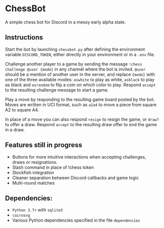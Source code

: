 # ChessBot
A simple chess bot for Discord in a messy early alpha state.

## Instructions
Start the bot by launching `chessbot.py` after defining the environment variable `DISCORD_TOKEN`, either directly in your environment or in a `.env` file.

Challenge another player to a game by sending the message `!chess challenge @user {mode}` in any channel where the bot is invited. `@user` should be a mention of another user in the server, and replace `{mode}` with one of the three available modes: `aswhite` to play as white, `asblack` to play as black and `asrandom` to flip a coin on which color to play. Respond `accept` to the resulting challenge message to start a game.

Play a move by responding to the resulting game board posted by the bot. Moves are written in UCI format, such as `a2a4` to move a piece from square A2 to square A4.

In place of a move you can also respond `resign` to resign the game, or `draw?` to offer a draw. Respond `accept` to the resulting draw offer to end the game in a draw. 


## Features still in progress
- Buttons for more intuitive interactions when accepting challenges, draws or resignations.
- Slash command in place of !chess token
- Stockfish integration
- Cleaner separation between Discord callbacks and game logic
- Multi-round matches

## Dependencies:
- `Python 3.7+` with `sqlite3`
- `cairosvg`
- Various Python dependencies specified in the file `dependencies`
